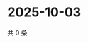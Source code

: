 # 2025-10-03

共 0 条

<!-- BEGIN ZHIHUQUESTIONS -->
<!-- 最后更新时间 Fri Oct 03 2025 00:13:30 GMT+0800 (China Standard Time) -->

<!-- END ZHIHUQUESTIONS -->
